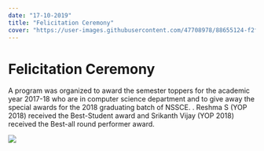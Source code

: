 ```yaml
---
date: "17-10-2019"
title: "Felicitation Ceremony"
cover: "https://user-images.githubusercontent.com/47708978/88655124-f2f11800-d0eb-11ea-9308-240d6ed35e86.jpg"
---
```

# Felicitation Ceremony

A program was organized to award the semester toppers for the academic year 2017-18 who are in computer science department and to give away the special awards for the 2018 graduating batch of NSSCE. . Reshma S (YOP 2018) received the Best-Student award and Srikanth Vijay (YOP 2018)  received the Best-all round performer award.

![](https://user-images.githubusercontent.com/47708978/88658055-7ca2e480-d0f0-11ea-913a-9986eaab95bd.jpg)